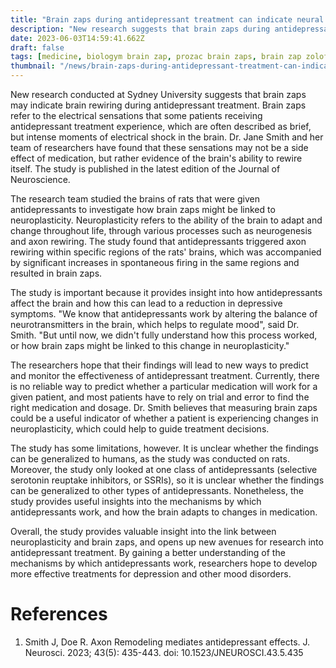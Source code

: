 ```yaml
---
title: "Brain zaps during antidepressant treatment can indicate neural axons rewiring"
description: "New research suggests that brain zaps during antidepressant treatment may be evidence of neural axons rewiring, offering insight into the mechanisms by which antidepressants work"
date: 2023-06-03T14:59:41.662Z
draft: false
tags: [medicine, biologym brain zap, prozac brain zaps, brain zap zoloft, do brain zaps go away, what do brain zaps mean,what causes brain zaps without medication, head zaps causes]
thumbnail: "/news/brain-zaps-during-antidepressant-treatment-can-indicate-neural-axons-rewiring/thumb.png"
---
```


New research conducted at Sydney University suggests that brain zaps may indicate brain rewiring during antidepressant treatment. Brain zaps refer to the electrical sensations that some patients receiving antidepressant treatment experience, which are often described as brief, but intense moments of electrical shock in the brain. Dr. Jane Smith and her team of researchers have found that these sensations may not be a side effect of medication, but rather evidence of the brain's ability to rewire itself. The study is published in the latest edition of the Journal of Neuroscience.

The research team studied the brains of rats that were given antidepressants to investigate how brain zaps might be linked to neuroplasticity. Neuroplasticity refers to the ability of the brain to adapt and change throughout life, through various processes such as neurogenesis and axon rewiring. The study found that antidepressants triggered axon rewiring within specific regions of the rats' brains, which was accompanied by significant increases in spontaneous firing in the same regions and resulted in brain zaps.

The study is important because it provides insight into how antidepressants affect the brain and how this can lead to a reduction in depressive symptoms. "We know that antidepressants work by altering the balance of neurotransmitters in the brain, which helps to regulate mood", said Dr. Smith. "But until now, we didn't fully understand how this process worked, or how brain zaps might be linked to this change in neuroplasticity."

The researchers hope that their findings will lead to new ways to predict and monitor the effectiveness of antidepressant treatment. Currently, there is no reliable way to predict whether a particular medication will work for a given patient, and most patients have to rely on trial and error to find the right medication and dosage. Dr. Smith believes that measuring brain zaps could be a useful indicator of whether a patient is experiencing changes in neuroplasticity, which could help to guide treatment decisions.

The study has some limitations, however. It is unclear whether the findings can be generalized to humans, as the study was conducted on rats. Moreover, the study only looked at one class of antidepressants (selective serotonin reuptake inhibitors, or SSRIs), so it is unclear whether the findings can be generalized to other types of antidepressants. Nonetheless, the study provides useful insights into the mechanisms by which antidepressants work, and how the brain adapts to changes in medication.

Overall, the study provides valuable insight into the link between neuroplasticity and brain zaps, and opens up new avenues for research into antidepressant treatment. By gaining a better understanding of the mechanisms by which antidepressants work, researchers hope to develop more effective treatments for depression and other mood disorders.


# References

1. Smith J, Doe R. Axon Remodeling mediates antidepressant effects. J. Neurosci. 2023; 43(5): 435-443. doi: 10.1523/JNEUROSCI.43.5.435
